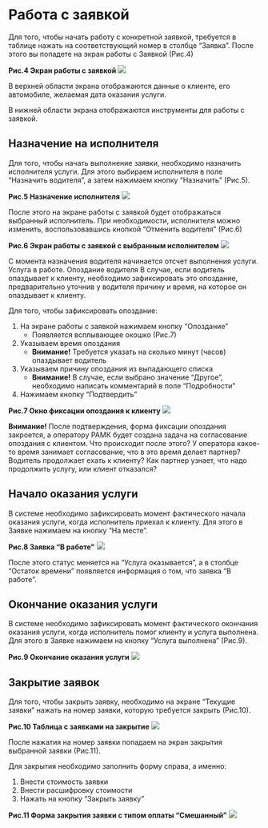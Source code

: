 # Работа с заявкой
Для того, чтобы начать работу с конкретной заявкой, требуется в таблице нажать на
соответствующий номер в столбце “Заявка”. После этого вы попадете на экран работы
с Заявкой (Рис.4)

**Рис.4 Экран работы с заявкой**
![](images/case_page.png)

В верхней области экрана отображаются данные о клиенте, его автомобиле, желаемая
дата оказания услуги.

В нижней области экрана отображаются инструменты для работы с заявкой.

## Назначение на исполнителя
Для того, чтобы начать выполнение заявки, необходимо назначить исполнителя услуги.
Для этого выбираем исполнителя в поле “Назначить водителя”, а затем нажимаем
кнопку “Назначить” (Рис.5).

**Рис.5 Назначение исполнителя**
![](images/choosing_a_driver.png)

После этого на экране работы с заявкой будет отображаться выбранный исполнитель.
При необходимости, исполнителя можно изменить, воспользовавшись кнопкой
“Отменить водителя” (Рис.6)

**Рис.6 Экран работы с заявкой с выбранным исполнителем**
![](images/case_page_with_driver.png)

С момента назначения водителя начинается отсчет выполнения услуги. Услуга в
работе.
Опоздание водителя
В случае, если водитель опаздывает к клиенту, необходимо зафиксировать это
опоздание, предварительно уточнив у водителя причину и время, на которое он
опаздывает к клиенту.

Для того, чтобы зафиксировать опоздание:

1. На экране работы с заявкой нажимаем кнопку “Опоздание”
    - Появляется всплывающее окошко (Рис.7)
2. Указываем время опоздания
    - **Внимание!** Требуется указать на сколько минут (часов) опаздывает водитель
3. Указываем причину опоздания из выпадающего списка
    - **Внимание!** В случае, если выбрано значение “Другое”, необходимо написать комментарий в поле “Подробности”
4. Нажимаем кнопку “Подтвердить”

**Рис.7 Окно фиксации опоздания к клиенту**
![](images/fixing_late.png)

**Внимание!** После подтверждения, форма фиксации опоздания закроется, а оператору РАМК будет создана задача на согласование опоздания с клиентом. Что происходит после этого? У оператора какое-то время занимает согласование, что в это время делает партнер? Водитель продолжает ехать к клиенту? Как партнер узнает, что надо продолжить услугу, или клиент отказался?

## Начало оказания услуги

В системе необходимо зафиксировать момент фактического начала оказания услуги,
когда исполнитель приехал к клиенту. Для этого в Заявке нажимаем на кнопку “На
месте”.

**Рис.8 Заявка “В работе"**
![](images/in_progress.png)

После этого статус меняется на “Услуга оказывается”, а в столбце “Остаток времени” появляется информация о том, что заявка “В работе”.

## Окончание оказания услуги
В системе необходимо зафиксировать момент фактического окончания оказания
услуги, когда исполнитель помог клиенту и услуга выполнена. Для этого в Заявке
нажимаем на кнопку “Услуга выполнена” (Рис.9).

**Рис.9 Окончание оказания услуги**
![](images/finish_the_service.png)

## Закрытие заявок
Для того, чтобы закрыть заявку, необходимо на экране “Текущие заявки” нажать на
номер заявки, которую требуется закрыть (Рис.10).

**Рис.10 Таблица с заявками на закрытие**
![](images/cases_to_close.png)

После нажатия на номер заявки попадаем на экран закрытия выбранной заявки (Рис.11).

Для закрытия необходимо заполнить форму справа, а именно:

1. Внести стоимость заявки
2. Внести расшифровку стоимости
3. Нажать на кнопку “Закрыть заявку”

**Рис.11 Форма закрытия заявки с типом оплаты “Смешанный”**
![](images/cases_to_close.png)
